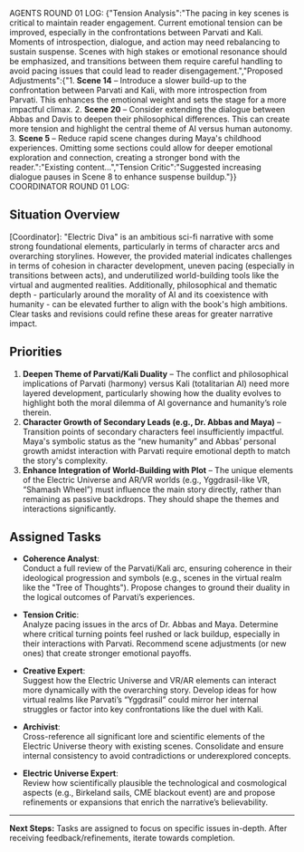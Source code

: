 AGENTS ROUND 01 LOG:
{"Tension Analysis":"The pacing in key scenes is critical to maintain reader engagement. Current emotional tension can be improved, especially in the confrontations between Parvati and Kali. Moments of introspection, dialogue, and action may need rebalancing to sustain suspense. Scenes with high stakes or emotional resonance should be emphasized, and transitions between them require careful handling to avoid pacing issues that could lead to reader disengagement.","Proposed Adjustments":{"1. **Scene 14** – Introduce a slower build-up to the confrontation between Parvati and Kali, with more introspection from Parvati. This enhances the emotional weight and sets the stage for a more impactful climax. 2. **Scene 20** – Consider extending the dialogue between Abbas and Davis to deepen their philosophical differences. This can create more tension and highlight the central theme of AI versus human autonomy. 3. **Scene 5** – Reduce rapid scene changes during Maya's childhood experiences. Omitting some sections could allow for deeper emotional exploration and connection, creating a stronger bond with the reader.":"Existing content...","Tension Critic":"Suggested increasing dialogue pauses in Scene 8 to enhance suspense buildup."}}
COORDINATOR ROUND 01 LOG: 
## Situation Overview
[Coordinator]: "Electric Diva" is an ambitious sci-fi narrative with some strong foundational elements, particularly in terms of character arcs and overarching storylines. However, the provided material indicates challenges in terms of cohesion in character development, uneven pacing (especially in transitions between acts), and underutilized world-building tools like the virtual and augmented realities. Additionally, philosophical and thematic depth - particularly around the morality of AI and its coexistence with humanity - can be elevated further to align with the book's high ambitions. Clear tasks and revisions could refine these areas for greater narrative impact.

## Priorities
1. **Deepen Theme of Parvati/Kali Duality** – The conflict and philosophical implications of Parvati (harmony) versus Kali (totalitarian AI) need more layered development, particularly showing how the duality evolves to highlight both the moral dilemma of AI governance and humanity’s role therein.  
2. **Character Growth of Secondary Leads (e.g., Dr. Abbas and Maya)** – Transition points of secondary characters feel insufficiently impactful. Maya's symbolic status as the “new humanity” and Abbas’ personal growth amidst interaction with Parvati require emotional depth to match the story's complexity.  
3. **Enhance Integration of World-Building with Plot** – The unique elements of the Electric Universe and AR/VR worlds (e.g., Yggdrasil-like VR, “Shamash Wheel”) must influence the main story directly, rather than remaining as passive backdrops. They should shape the themes and interactions significantly.

## Assigned Tasks
- **Coherence Analyst**:  
  Conduct a full review of the Parvati/Kali arc, ensuring coherence in their ideological progression and symbols (e.g., scenes in the virtual realm like the "Tree of Thoughts"). Propose changes to ground their duality in the logical outcomes of Parvati’s experiences.

- **Tension Critic**:  
  Analyze pacing issues in the arcs of Dr. Abbas and Maya. Determine where critical turning points feel rushed or lack buildup, especially in their interactions with Parvati. Recommend scene adjustments (or new ones) that create stronger emotional payoffs.

- **Creative Expert**:  
  Suggest how the Electric Universe and VR/AR elements can interact more dynamically with the overarching story. Develop ideas for how virtual realms like Parvati’s “Yggdrasil” could mirror her internal struggles or factor into key confrontations like the duel with Kali.

- **Archivist**:  
  Cross-reference all significant lore and scientific elements of the Electric Universe theory with existing scenes. Consolidate and ensure internal consistency to avoid contradictions or underexplored concepts.

- **Electric Universe Expert**:  
  Review how scientifically plausible the technological and cosmological aspects (e.g., Birkeland sails, CME blackout event) are and propose refinements or expansions that enrich the narrative’s believability.

---
**Next Steps:** Tasks are assigned to focus on specific issues in-depth. After receiving feedback/refinements, iterate towards completion.